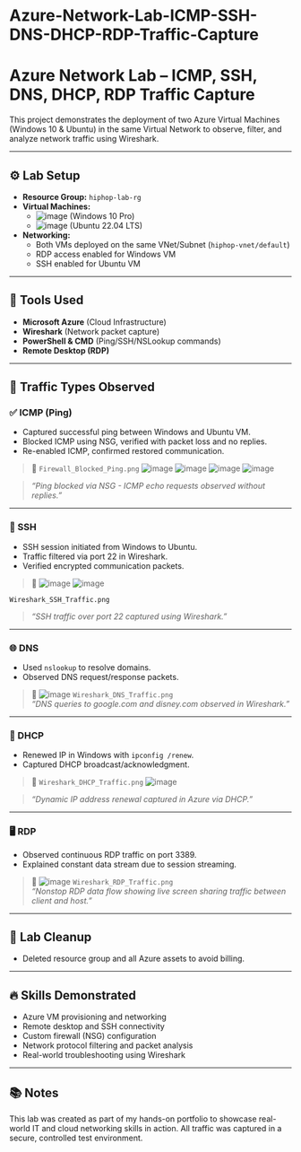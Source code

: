 # Azure-Network-Lab-ICMP-SSH-DNS-DHCP-RDP-Traffic-Capture

# Azure Network Lab – ICMP, SSH, DNS, DHCP, RDP Traffic Capture

This project demonstrates the deployment of two Azure Virtual Machines (Windows 10 & Ubuntu) in the same Virtual Network to observe, filter, and analyze network traffic using Wireshark.

---

## ⚙️ Lab Setup

- **Resource Group:** `hiphop-lab-rg`
- **Virtual Machines:**
  - ![image](https://github.com/user-attachments/assets/9c9de06c-ce7d-4baf-8da4-7714fffa341c)
 (Windows 10 Pro)
  - ![image](https://github.com/user-attachments/assets/add20a16-78c0-448d-8a1d-c5040e7a7cad)
 (Ubuntu 22.04 LTS)
- **Networking:**
  - Both VMs deployed on the same VNet/Subnet (`hiphop-vnet/default`)
  - RDP access enabled for Windows VM
  - SSH enabled for Ubuntu VM

---

## 🔬 Tools Used

- **Microsoft Azure** (Cloud Infrastructure)
- **Wireshark** (Network packet capture)
- **PowerShell & CMD** (Ping/SSH/NSLookup commands)
- **Remote Desktop (RDP)**

---

## 🧪 Traffic Types Observed

### ✅ ICMP (Ping)
- Captured successful ping between Windows and Ubuntu VM.
- Blocked ICMP using NSG, verified with packet loss and no replies.
- Re-enabled ICMP, confirmed restored communication.

> 📸 `Firewall_Blocked_Ping.png`  ![image](https://github.com/user-attachments/assets/e5e791b8-d350-49a5-9fd7-15a3b8cd800d)
> ![image](https://github.com/user-attachments/assets/40d26f0d-9843-465d-8847-fc623f49dc57)
> ![image](https://github.com/user-attachments/assets/fb4b50f3-9e4c-4fb5-a1d2-a914f9a8e276)
> ![image](https://github.com/user-attachments/assets/59cc5367-8411-46d0-b008-3f1fa33d0433)




> *“Ping blocked via NSG - ICMP echo requests observed without replies.”*

---

### 🔐 SSH
- SSH session initiated from Windows to Ubuntu.
- Traffic filtered via port 22 in Wireshark.
- Verified encrypted communication packets.

> 📸 ![image](https://github.com/user-attachments/assets/1b164e57-8ee1-466d-9b63-f340d4d0bd84)
> ![image](https://github.com/user-attachments/assets/1bfd7f64-13c0-4c0a-8d75-be11e54c0e21)

`Wireshark_SSH_Traffic.png`  
> *“SSH traffic over port 22 captured using Wireshark.”*

---

### 🌐 DNS
- Used `nslookup` to resolve domains.
- Observed DNS request/response packets.

> 📸 ![image](https://github.com/user-attachments/assets/56dea127-d809-4e30-a5b7-6668be6d9d4b)
`Wireshark_DNS_Traffic.png`  
> *“DNS queries to google.com and disney.com observed in Wireshark.”*

---

### 📶 DHCP
- Renewed IP in Windows with `ipconfig /renew`.
- Captured DHCP broadcast/acknowledgment.

> 📸 `Wireshark_DHCP_Traffic.png`  ![image](https://github.com/user-attachments/assets/b506dedc-08da-4abb-a36c-f747c401d4de)

> *“Dynamic IP address renewal captured in Azure via DHCP.”*

---

### 🖥️ RDP
- Observed continuous RDP traffic on port 3389.
- Explained constant data stream due to session streaming.

> 📸 ![image](https://github.com/user-attachments/assets/e5e3632a-f8de-4eab-ba7b-99cd4a021a71)
`Wireshark_RDP_Traffic.png`  
> *“Nonstop RDP data flow showing live screen sharing traffic between client and host.”*

---

## 🧹 Lab Cleanup
- Deleted resource group and all Azure assets to avoid billing.

---

## 🔥 Skills Demonstrated

- Azure VM provisioning and networking
- Remote desktop and SSH connectivity
- Custom firewall (NSG) configuration
- Network protocol filtering and packet analysis
- Real-world troubleshooting using Wireshark

---

## 📚 Notes

This lab was created as part of my hands-on portfolio to showcase real-world IT and cloud networking skills in action. All traffic was captured in a secure, controlled test environment.
